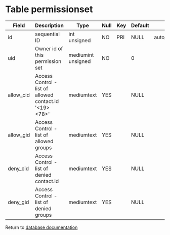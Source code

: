 Table permissionset
===========


| Field | Description | Type | Null | Key | Default | Extra |
| ----- | ----------- | ---- | ---- | --- | ------- | ----- |
| id        | sequential ID                                          | int unsigned       | NO  | PRI | NULL | auto_increment |    
| uid       | Owner id of this permission set                        | mediumint unsigned | NO  |     | 0    |                |    
| allow_cid | Access Control - list of allowed contact.id &#039;&lt;19&gt;&lt;78&gt;&#039; | mediumtext         | YES |     | NULL |                |    
| allow_gid | Access Control - list of allowed groups                | mediumtext         | YES |     | NULL |                |    
| deny_cid  | Access Control - list of denied contact.id             | mediumtext         | YES |     | NULL |                |    
| deny_gid  | Access Control - list of denied groups                 | mediumtext         | YES |     | NULL |                |    

Return to [database documentation](help/database)
